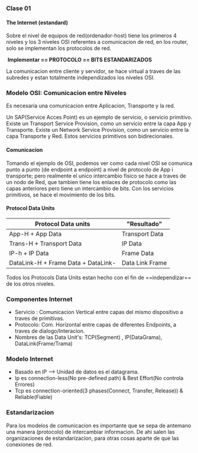 ### Clase 01

#### The Internet (estandard)

Sobre el nivel de equipos de red(ordenador-host) tiene los primeros 4 niveles y los 3 niveles OSI referentes a comunicacion de red, en los router, solo se implementan los protocolos de red.		

​			**Implementar == PROTOCOLO == BITS ESTANDARIZADOS**

La comunicacion entre cliente y servidor, se hace virtual a traves de las subredes y estan totalmente independizados los niveles OSI.

### Modelo OSI: Comunicacion entre Niveles

Es necesaria una comunicacion entre Aplicacion, Transporte y la red.

Un SAP(Service Acces Point) es un ejemplo de servicio, o servicio primitivo.
Existe un Transport Service Provision, como un servicio entre la capa App y Transporte.
Existe un Network Service Provision, como un servicio entre la capa Transporte y Red.
Estos servicios primitivos son bidirecionales.

#### Comunicacion

Tomando el ejemplo de OSI, podemos ver como cada nivel OSI se comunica punto a punto (de endpoint a endpoint)
a nivel de protocolo de App i transporte; pero realmente el unico intercambio fisico se hace a traves de un nodo de Red, que tambien
tiene los enlaces de protocolo como las capas anteriores pero tiene un intercambio de bits.
Con los servicios primitivos, se hace el movimiento de los bits.

#### Protocol Data Units

| Protocol Data units                 | "Resultado"     |
| ----------------------------------- | --------------- |
| App-H + App Data                    | Transport Data  |
| Trans-H + Transport Data            | IP Data         |
| IP-h + IP Data                      | Frame Data      |
| DataLink-H + Frame Data + DataLink- | Data Link Frame |

Todos los Protocols Data Units estan hecho con el fin de ==independizar== de los otros niveles.

### Componentes Internet

* Servicio : Comunicacion Vertical entre capas del mismo dispositivo a traves de primitivas.
* Protocolo: Com. Horizontal entre capas de diferentes Endpoints, a traves de dialogo/Interacion.
* Nombres de las Data Unit's: TCP(Segment) , IP(DataGrama), DataLink(Frame/Trama)

### Modelo Internet
* Basado en IP --> Unidad de datos es el datagrama.
* Ip es connection-less(No pre-defined path) & Best Effort(No controla Errores)
* Tcp es connection-oriented(3 phases(Connect, Transfer, Release)) & Reliable(Fiable)

### Estandarizacion
Para los modelos de comunicacion es importante que se sepa de antemano una manera (protocolo) de intercambiar informacion.
De ahi salen las organizaciones de estandarizacion, para otras cosas aparte de que las conexiones de red.





